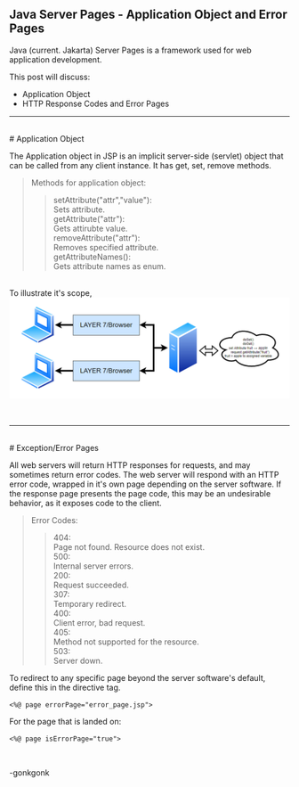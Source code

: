 ## Java Server Pages - Application Object and Error Pages

Java (current. Jakarta) Server Pages is a framework used for web application development.

This post will discuss:
* Application Object
* HTTP Response Codes and Error Pages

---
<br>
# Application Object
<br>

The Application object in JSP is an implicit server-side (servlet) object that can be called from any client instance. It has get, set, remove methods.

>Methods for application object:
>>setAttribute("attr","value"):
<br>Sets attribute.
<br>getAttribute("attr"):
<br>Gets attirubte value.
<br>removeAttribute("attr"):
<br>Removes specified attribute.
<br>getAttributeNames():
<br>Gets attribute names as enum.

<br>
To illustrate it's scope,
<img src="https://raw.githubusercontent.com/gonkmetrics/gonkmetrics.github.io/main/_posts/_img/jsp3.png" style="display: block; margin-left: auto; margin-right: auto;"><br>
<br>

---
<br>
# Exception/Error Pages
<br>

All web servers will return HTTP responses for requests, and may sometimes return error codes. The web server will respond with an HTTP error code, wrapped in it's own page depending on the server software. If the response page presents the page code, this may be an undesirable behavior, as it exposes code to the client.

>Error Codes:
>>404:
<br>Page not found. Resource does not exist.
<br>500:
<br>Internal server errors.
<br>200:
<br>Request succeeded.
<br>307:
<br>Temporary redirect.
<br>400:
<br>Client error, bad request.
<br>405:
<br>Method not supported for the resource.
<br>503:
<br>Server down.

To redirect to any specific page beyond the server software's default, define this in the directive tag.
<pre><code class="language-java"><%@ page errorPage="error_page.jsp">
</code></pre>
For the page that is landed on:
<pre><code class="language-java"><%@ page isErrorPage="true">
</code></pre>
<br>

-gonkgonk
